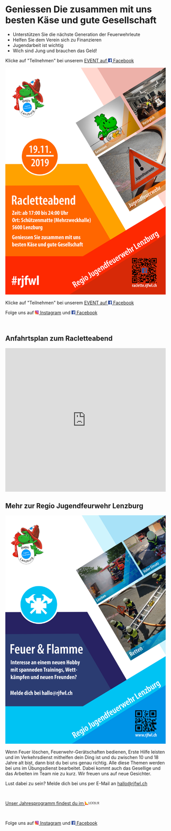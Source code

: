 # Geniessen Die zusammen mit uns besten Käse und gute Gesellschaft
- Unterstützen Sie die nächste Generation der Feuerwehrleute
- Helfen Sie dem Verein sich zu Finanzieren
- Jugendarbeit ist wichtig
- Wich sind Jung und brauchen das Geld!

Klicke auf "Teilnehmen" bei unserem [EVENT auf ![Facebook Logo](facebook_icon.png) Facebook](https://www.facebook.com/events/337517887088637/)

![Flyer Racletteabend](2019_Flyer_Racletteabend_4.jpg)

Klicke auf "Teilnehmen" bei unserem [EVENT auf ![Facebook Logo](facebook_icon.png) Facebook](https://www.facebook.com/events/337517887088637/)

Folge uns auf [![Instagram Logo](insta_icon.png) Instagram](https://www.instagram.com/regiojugendfeuerwehrlenzburg/) und [![Facebook Logo](facebook_icon.png) Facebook](https://www.facebook.com/RJFWL/)

<br>

## Anfahrtsplan zum Racletteabend

<iframe src="https://www.google.com/maps/embed?pb=!1m14!1m8!1m3!1d337.6296118851088!2d8.1839896!3d47.391713!3m2!1i1024!2i768!4f13.1!3m3!1m2!1s0x479016754a25cd7f%3A0xc449652c79663849!2sMehrzweckhalle%20Lenzburg!5e0!3m2!1sde!2sch!4v1568374707819!5m2!1sde!2sch" width="100%" height="450" frameborder="0" style="border:0;" allowfullscreen=""></iframe>

<br>

## Mehr zur Regio Jugendfeurwehr Lenzburg

![Allgemeiner Flyer](Vorlage_AllgemeinerFlyer_2.jpg)

Wenn Feuer löschen, Feuerwehr-Gerätschaften bedienen, Erste Hilfe leisten und im Verkehrsdienst mithelfen dein Ding ist und du zwischen 10 und 18 Jahre alt bist, dann bist du bei uns genau richtig. Alle diese Themen werden bei uns im Übungsdienst bearbeitet. Dabei kommt auch das Gesellige und das Arbeiten im Team nie zu kurz. Wir freuen uns auf neue Gesichter.

Lust dabei zu sein? Melde dich bei uns per E-Mail an <hallo@rjfwl.ch>

<br>

[Unser Jahresprogramm findest du im ![LODUR Logo](lodur_icon.png)](https://www.rjfwl.ch)

<br>

Folge uns auf [![Instagram Logo](insta_icon.png) Instagram](https://www.instagram.com/regiojugendfeuerwehrlenzburg/) und [![Facebook Logo](facebook_icon.png) Facebook](https://www.facebook.com/RJFWL/)
